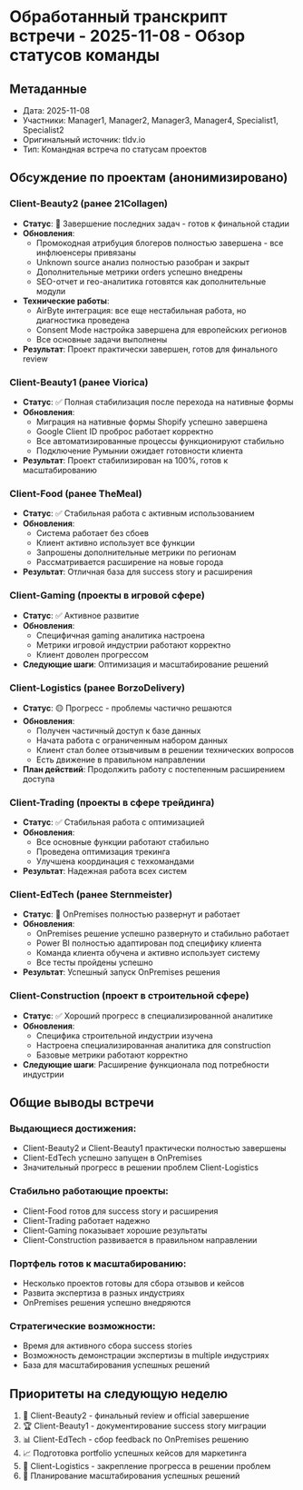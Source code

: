 # Обработанный транскрипт встречи - 2025-11-08 - Обзор статусов команды

## Метаданные
- Дата: 2025-11-08
- Участники: Manager1, Manager2, Manager3, Manager4, Specialist1, Specialist2
- Оригинальный источник: tldv.io
- Тип: Командная встреча по статусам проектов

## Обсуждение по проектам (анонимизировано)

### Client-Beauty2 (ранее 21Collagen)
- **Статус**: 🎉 Завершение последних задач - готов к финальной стадии
- **Обновления**:
  - Промокодная атрибуция блогеров полностью завершена - все инфлюенсеры привязаны
  - Unknown source анализ полностью разобран и закрыт
  - Дополнительные метрики orders успешно внедрены
  - SEO-отчет и гео-аналитика готовятся как дополнительные модули
- **Технические работы**:
  - AirByte интеграция: все еще нестабильная работа, но диагностика проведена
  - Consent Mode настройка завершена для европейских регионов
  - Все основные задачи выполнены
- **Результат**: Проект практически завершен, готов для финального review

### Client-Beauty1 (ранее Viorica)
- **Статус**: ✅ Полная стабилизация после перехода на нативные формы
- **Обновления**:
  - Миграция на нативные формы Shopify успешно завершена
  - Google Client ID проброс работает корректно
  - Все автоматизированные процессы функционируют стабильно
  - Подключение Румынии ожидает готовности клиента
- **Результат**: Проект стабилизирован на 100%, готов к масштабированию

### Client-Food (ранее TheMeal)
- **Статус**: ✅ Стабильная работа с активным использованием
- **Обновления**:
  - Система работает без сбоев
  - Клиент активно использует все функции
  - Запрошены дополнительные метрики по регионам
  - Рассматривается расширение на новые города
- **Результат**: Отличная база для success story и расширения

### Client-Gaming (проекты в игровой сфере)
- **Статус**: ✅ Активное развитие
- **Обновления**:
  - Специфичная gaming аналитика настроена
  - Метрики игровой индустрии работают корректно
  - Клиент доволен прогрессом
- **Следующие шаги**: Оптимизация и масштабирование решений

### Client-Logistics (ранее BorzoDelivery)
- **Статус**: 🟡 Прогресс - проблемы частично решаются
- **Обновления**:
  - Получен частичный доступ к базе данных
  - Начата работа с ограниченным набором данных
  - Клиент стал более отзывчивым в решении технических вопросов
  - Есть движение в правильном направлении
- **План действий**: Продолжить работу с постепенным расширением доступа

### Client-Trading (проекты в сфере трейдинга)
- **Статус**: ✅ Стабильная работа с оптимизацией
- **Обновления**:
  - Все основные функции работают стабильно
  - Проведена оптимизация трекинга
  - Улучшена координация с техкомандами
- **Результат**: Надежная работа всех систем

### Client-EdTech (ранее Sternmeister)
- **Статус**: 🚀 OnPremises полностью развернут и работает
- **Обновления**:
  - OnPremises решение успешно развернуто и стабильно работает
  - Power BI полностью адаптирован под специфику клиента
  - Команда клиента обучена и активно использует систему
  - Все тесты пройдены успешно
- **Результат**: Успешный запуск OnPremises решения

### Client-Construction (проект в строительной сфере)
- **Статус**: ✅ Хороший прогресс в специализированной аналитике
- **Обновления**:
  - Специфика строительной индустрии изучена
  - Настроена специализированная аналитика для construction
  - Базовые метрики работают корректно
- **Следующие шаги**: Расширение функционала под потребности индустрии

## Общие выводы встречи

### Выдающиеся достижения:
- Client-Beauty2 и Client-Beauty1 практически полностью завершены
- Client-EdTech успешно запущен в OnPremises
- Значительный прогресс в решении проблем Client-Logistics

### Стабильно работающие проекты:
- Client-Food готов для success story и расширения
- Client-Trading работает надежно
- Client-Gaming показывает хорошие результаты
- Client-Construction развивается в правильном направлении

### Портфель готов к масштабированию:
- Несколько проектов готовы для сбора отзывов и кейсов
- Развита экспертиза в разных индустриях
- OnPremises решения успешно внедряются

### Стратегические возможности:
- Время для активного сбора success stories
- Возможность демонстрации экспертизы в multiple индустриях
- База для масштабирования успешных решений

## Приоритеты на следующую неделю
1. 🎯 Client-Beauty2 - финальный review и official завершение
2. 🏆 Client-Beauty1 - документирование success story миграции
3. 📊 Client-EdTech - сбор feedback по OnPremises решению
4. 📈 Подготовка portfolio успешных кейсов для маркетинга
5. 🔄 Client-Logistics - закрепление прогресса в решении проблем
6. 🚀 Планирование масштабирования успешных решений

